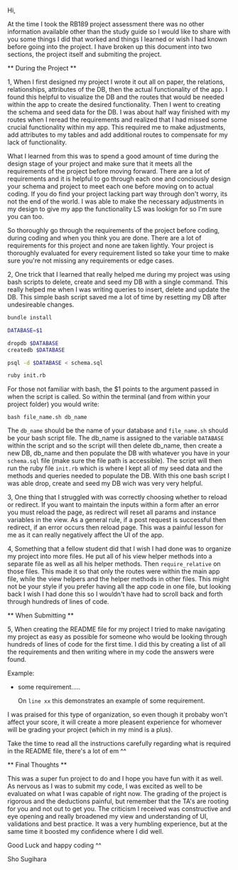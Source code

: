Hi,

At the time I took the RB189 project assessment there was no other information available other than the study guide so I would like to share with you some things I did that worked and things I learned or wish I had known before going into the project. I have broken up this document into two sections, the project itself and submiting the project.

** During the Project **

1, When I first designed my project I wrote it out all on paper, the relations, relationships, attributes of the DB, then the actual functionality of the app. I found this helpful to visualize the DB and the routes that would be needed within the app to create the desired functionality. Then I went to creating the schema and seed data for the DB. I was about half way finished with my routes when I reread the requirements and realized that I had missed some crucial functionality within my app. This required me to make adjustments, add attributes to my tables and add additional routes to compensate for my lack of functionality.

What I learned from this was to spend a good amount of time during the design stage of your project and make sure that it meets all the requirements of the project before moving forward. There are a lot of requirements and it is helpful to go through each one and conciously design your schema and project to meet each one before moving on to actual coding. If you do find your project lacking part way through don't worry, its not the end of the world. I was able to make the necessary adjustments in my design to give my app the functionality LS was lookign for so I'm sure you can too.

So thoroughly go through the requirements of the project before coding, during coding and when you think you are done. There are a lot of requirements for this project and none are taken lightly. Your project is thoroughly evaluated for every requirement listed so take your time to make sure you're not missing any requirements or edge cases.

2, One trick that I learned that really helped me during my project was using bash scripts to delete, create and seed my DB with a single command. This really helped me when I was writing queries to insert, delete and update the DB. This simple bash script saved me a lot of time by resetting my DB after undesireable changes.

```bash
bundle install

DATABASE=$1

dropdb $DATABASE
createdb $DATABASE

psql -d $DATABASE < schema.sql

ruby init.rb
```

For those not familiar with bash, the $1 points to the argument passed in when the script is called. So within the terminal (and from within your project folder) you would write:

`bash file_name.sh db_name`

The `db_name` should be the name of your database and `file_name.sh` should be your bash script file. The db_name is assigned to the variable `DATABASE` within the script and so the script will then delete db_name, then create a new DB, db_name and then populate the DB with whatever you have in your `schema.sql` file (make sure the file path is accessible). The script will then run the ruby file `init.rb` which is where I kept all of my seed data and the methods and queries needed to populate the DB. With this one bash script I was able drop, create and seed my DB wich was very very helpful.

3, One thing that I struggled with was correctly choosing whether to reload or redirect. If you want to maintain the inputs within a form after an error you must reload the page, as redirect will reset all params and instance variables in the view. As a general rule, if a post request is successful then redirect, if an error occurs then reload page. This was a painful lesson for me as it can really negatively affect the UI of the app.

4, Something that a fellow student did that I wish I had done was to organize my project into more files. He put all of his view helper methods into a separate file as well as all his helper methods. Then `require_relative` on those files. This made it so that only the routes were within the main app file, while the view helpers and the helper methods in other files. This might not be your style if you prefer having all the app code in one file, but looking back I wish I had done this so I wouldn't have had to scroll back and forth through hundreds of lines of code.

** When Submitting **

5, When creating the README file for my project I tried to make navigating my project as easy as possible for someone who would be looking through hundreds of lines of code for the first time. I did this by creating a list of all the requirements and then writing where in my code the answers were found.

Example:

- some requirement.....

  On `line xx` this demonstrates an example of some requirement.

I was praised for this type of organization, so even though it probaby won't affect your score, it will create a more pleasent experience for whomever will be grading your project (which in my mind is a plus).

Take the time to read all the instructions carefully regarding what is required in the README file, there's a lot of em ^^

** Final Thoughts **

This was a super fun project to do and I hope you have fun with it as well. As nervous as I was to submit my code, I was excited as well to be evaluated on what I was capable of right now. The grading of the project is rigorous and the deductions painful, but remember that the TA's are rooting for you and not out to get you. The criticism I received was constructive and eye opening and really broadened my view and understanding of UI, validations and best practice. It was a very humbling experience, but at the same time it boosted my confidence where I did well.

Good Luck and happy coding ^^

Sho Sugihara
